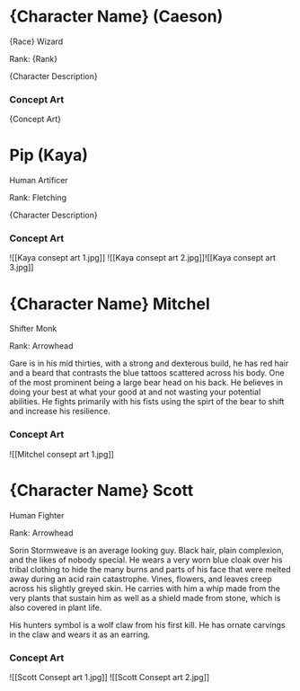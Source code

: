 # {Character Name} (Caeson)
{Race} Wizard 

Rank: {Rank}

{Character Description}

### Concept Art
{Concept Art}

#  Pip (Kaya)
Human Artificer

Rank: Fletching

{Character Description}

### Concept Art
![[Kaya consept art 1.jpg]]
![[Kaya consept art 2.jpg]]![[Kaya consept art 3.jpg]]

# {Character Name} Mitchel
Shifter Monk

Rank: Arrowhead

Gare is in his mid thirties, with a strong and dexterous build, he has red hair and a beard that contrasts the blue tattoos scattered across his body. One of the most prominent being a large bear head on his back. He believes in doing your best at what your good at and not wasting your potential abilities. He fights primarily with his fists using the spirt of the bear to shift and increase his resilience.

### Concept Art
![[Mitchel consept art 1.jpg]]

# {Character Name} Scott
Human Fighter

Rank: Arrowhead

Sorin Stormweave is an average looking guy. Black hair, plain complexion, and the likes of nobody special. He wears a very worn blue cloak over his tribal clothing to hide the many burns and parts of his face that were melted away during an acid rain catastrophe. Vines, flowers, and leaves creep across his slightly greyed skin. He carries with him a whip made from the very plants that sustain him as well as a shield made from stone, which is also covered in plant life. 

His hunters symbol is a wolf claw from his first kill. He has ornate carvings in the claw and wears it as an earring. 

### Concept Art
![[Scott Consept art 1.jpg]]
![[Scott Consept art 2.jpg]]